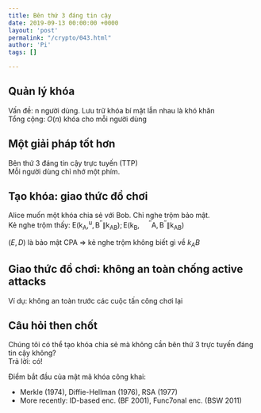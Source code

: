 ```yaml
---
title: Bên thứ 3 đáng tin cậy
date: 2019-09-13 00:00:00 +0000
layout: 'post'
permalink: "/crypto/043.html"
author: 'Pi'
tags: []

---
```


## Quản lý khóa

Vấn đề: n người dùng. Lưu trữ khóa bí mật lẫn nhau là khó khăn<br/>
Tổng cộng: $O (n)$ khóa cho mỗi người dùng

## Một giải pháp tốt hơn

Bên thứ 3 đáng tin cậy trực tuyến (TTP)<br/>
Mỗi người dùng chỉ nhớ một phím.

## Tạo khóa: giao thức đồ chơi

Alice muốn một khóa chia sẻ với Bob. Chỉ nghe trộm bảo mật.<br/>
Kẻ nghe trộm thấy: $\mathrm{E}\left(\mathrm{k}_{\mathrm{A}},^{\mathrm{u}}, \mathrm{B}^{\prime \prime} \| \mathrm{k}_{\mathrm{AB}}\right) ; \mathrm{E}\left(\mathrm{k}_{\mathrm{B}}, \quad^{\prime \prime} \mathrm{A}, \mathrm{B}^{\prime \prime} \| \mathrm{k}_{\mathrm{AB}}\right)$ <br/>

$(E, D)$ là bảo mật CPA ⇒ kẻ nghe trộm không biết gì về $k_AB$

## Giao thức đồ chơi: không an toàn chống active attacks

Ví dụ: không an toàn trước các cuộc tấn công chơi lại

## Câu hỏi then chốt

Chúng tôi có thể tạo khóa chia sẻ mà không cần bên thứ 3 trực tuyến đáng tin cậy không?<br/>
Trả lời: có!<br/>

Điểm bắt đầu của mật mã khóa công khai:
- Merkle (1974), Diffie-Hellman (1976), RSA (1977)
- More recently: ID-based enc. (BF 2001), Func7onal enc. (BSW 2011)